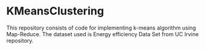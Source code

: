 # KMeansClustering
This repository consists of code for implementing k-means algorithm using Map-Reduce. The dataset used is Energy efficiency Data Set from UC Irvine repository.
